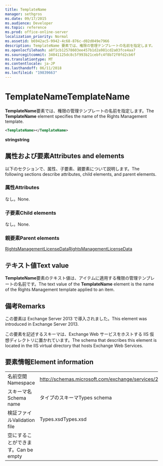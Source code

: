 ```yaml
---
title: TemplateName
manager: sethgros
ms.date: 09/17/2015
ms.audience: Developer
ms.topic: reference
ms.prod: office-online-server
localization_priority: Normal
ms.assetid: b6942ac5-9942-4c68-876c-d02d049e7966
description: TemplateName 要素では、権限の管理テンプレートの名前を指定します。
ms.openlocfilehash: a8f1cb12578603ee457b1d2a981cd2a03fce4aa7
ms.sourcegitcommit: 34041125dc8c5f993b21cebfc4f8b72f0fd2cb6f
ms.translationtype: MT
ms.contentlocale: ja-JP
ms.lasthandoff: 06/11/2018
ms.locfileid: "19839663"
---
```

# <a name="templatename"></a><span data-ttu-id="f15bc-103">TemplateName</span><span class="sxs-lookup"><span data-stu-id="f15bc-103">TemplateName</span></span>

<span data-ttu-id="f15bc-104">**TemplateName**要素では、権限の管理テンプレートの名前を指定します。</span><span class="sxs-lookup"><span data-stu-id="f15bc-104">The **TemplateName** element specifies the name of the Rights Management template.</span></span> 
  
```XML
<TemplateName></TemplateName>
```

 <span data-ttu-id="f15bc-105">**string**</span><span class="sxs-lookup"><span data-stu-id="f15bc-105">**string**</span></span>
## <a name="attributes-and-elements"></a><span data-ttu-id="f15bc-106">属性および要素</span><span class="sxs-lookup"><span data-stu-id="f15bc-106">Attributes and elements</span></span>

<span data-ttu-id="f15bc-107">以下のセクションで、属性、子要素、親要素について説明します。</span><span class="sxs-lookup"><span data-stu-id="f15bc-107">The following sections describe attributes, child elements, and parent elements.</span></span>
  
### <a name="attributes"></a><span data-ttu-id="f15bc-108">属性</span><span class="sxs-lookup"><span data-stu-id="f15bc-108">Attributes</span></span>

<span data-ttu-id="f15bc-109">なし。</span><span class="sxs-lookup"><span data-stu-id="f15bc-109">None.</span></span>
  
### <a name="child-elements"></a><span data-ttu-id="f15bc-110">子要素</span><span class="sxs-lookup"><span data-stu-id="f15bc-110">Child elements</span></span>

<span data-ttu-id="f15bc-111">なし。</span><span class="sxs-lookup"><span data-stu-id="f15bc-111">None.</span></span>
  
### <a name="parent-elements"></a><span data-ttu-id="f15bc-112">親要素</span><span class="sxs-lookup"><span data-stu-id="f15bc-112">Parent elements</span></span>

[<span data-ttu-id="f15bc-113">RightsManagementLicenseData</span><span class="sxs-lookup"><span data-stu-id="f15bc-113">RightsManagementLicenseData</span></span>](rightsmanagementlicensedata.md)
  
## <a name="text-value"></a><span data-ttu-id="f15bc-114">テキスト値</span><span class="sxs-lookup"><span data-stu-id="f15bc-114">Text value</span></span>

<span data-ttu-id="f15bc-115">**TemplateName**要素のテキスト値は、アイテムに適用する権限の管理テンプレートの名前です。</span><span class="sxs-lookup"><span data-stu-id="f15bc-115">The text value of the **TemplateName** element is the name of the Rights Management template applied to an item.</span></span> 
  
## <a name="remarks"></a><span data-ttu-id="f15bc-116">備考</span><span class="sxs-lookup"><span data-stu-id="f15bc-116">Remarks</span></span>

<span data-ttu-id="f15bc-117">この要素は Exchange Server 2013 で導入されました。</span><span class="sxs-lookup"><span data-stu-id="f15bc-117">This element was introduced in Exchange Server 2013.</span></span>
  
<span data-ttu-id="f15bc-118">この要素を記述するスキーマは、Exchange Web サービスをホストする IIS 仮想ディレクトリに置かれています。</span><span class="sxs-lookup"><span data-stu-id="f15bc-118">The schema that describes this element is located in the IIS virtual directory that hosts Exchange Web Services.</span></span>
  
## <a name="element-information"></a><span data-ttu-id="f15bc-119">要素情報</span><span class="sxs-lookup"><span data-stu-id="f15bc-119">Element information</span></span>

|||
|:-----|:-----|
|<span data-ttu-id="f15bc-120">名前空間</span><span class="sxs-lookup"><span data-stu-id="f15bc-120">Namespace</span></span>  <br/> |http://schemas.microsoft.com/exchange/services/2006/types  <br/> |
|<span data-ttu-id="f15bc-121">スキーマ名</span><span class="sxs-lookup"><span data-stu-id="f15bc-121">Schema name</span></span>  <br/> |<span data-ttu-id="f15bc-122">タイプのスキーマ</span><span class="sxs-lookup"><span data-stu-id="f15bc-122">Types schema</span></span>  <br/> |
|<span data-ttu-id="f15bc-123">検証ファイル</span><span class="sxs-lookup"><span data-stu-id="f15bc-123">Validation file</span></span>  <br/> |<span data-ttu-id="f15bc-124">Types.xsd</span><span class="sxs-lookup"><span data-stu-id="f15bc-124">Types.xsd</span></span>  <br/> |
|<span data-ttu-id="f15bc-125">空にすることができます。</span><span class="sxs-lookup"><span data-stu-id="f15bc-125">Can be empty</span></span>  <br/> ||
   

